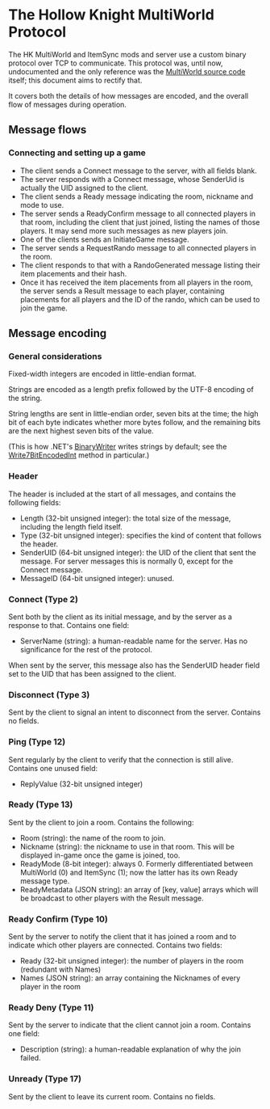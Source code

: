 # The Hollow Knight MultiWorld Protocol

The HK MultiWorld and ItemSync mods and server use a custom binary protocol over
TCP to communicate.
This protocol was, until now, undocumented and the only reference was the
[MultiWorld source code][mwsrc] itself; this document aims to rectify that.

It covers both the details of how messages are encoded, and the overall flow of
messages during operation.

[mwsrc]: https://github.com/Shadudev/HollowKnight.MultiWorld/

## Message flows

### Connecting and setting up a game

- The client sends a Connect message to the server, with all fields blank.
- The server responds with a Connect message, whose SenderUid is actually the UID assigned to the client.
- The client sends a Ready message indicating the room, nickname and mode to use.
- The server sends a ReadyConfirm message to all connected players in that room,
  including the client that just joined, listing the names of those players.
  It may send more such messages as new players join.
- One of the clients sends an InitiateGame message.
- The server sends a RequestRando message to all connected players in the room.
- The client responds to that with a RandoGenerated message listing their item
  placements and their hash.
- Once it has received the item placements from all players in the room,
  the server sends a Result message to each player, containing placements for
  all players and the ID of the rando, which can be used to join the game.

## Message encoding

### General considerations

Fixed-width integers are encoded in little-endian format.

Strings are encoded as a length prefix followed by the UTF-8 encoding of the
string.

String lengths are sent in little-endian order, seven bits at the time;
the high bit of each byte indicates whether more bytes follow, and the remaining
bits are the next highest seven bits of the value.

(This is how .NET's [BinaryWriter][] writes strings by default; see the [Write7BitEncodedInt][] method in particular.)

[BinaryWriter]: https://learn.microsoft.com/en-us/dotnet/api/system.io.binarywriter
[Write7BitEncodedInt]: https://learn.microsoft.com/en-us/dotnet/api/system.io.binarywriter.write7bitencodedint

### Header

The header is included at the start of all messages, and contains the following
fields:

- Length (32-bit unsigned integer): the total size of the message, including the
  length field itself.
- Type (32-bit unsigned integer): specifies the kind of content that follows the header.
- SenderUID (64-bit unsigned integer): the UID of the client that sent the
  message. For server messages this is normally 0, except for the Connect message.
- MessageID (64-bit unsigned integer): unused.

### Connect (Type 2)

Sent both by the client as its initial message, and by the server as a response
to that. Contains one field:

- ServerName (string): a human-readable name for the server. Has no significance
  for the rest of the protocol.

When sent by the server, this message also has the SenderUID header field set to
the UID that has been assigned to the client.

### Disconnect (Type 3)

Sent by the client to signal an intent to disconnect from the server. Contains
no fields.

### Ping (Type 12)

Sent regularly by the client to verify that the connection is still alive.
Contains one unused field:

- ReplyValue (32-bit unsigned integer)

### Ready (Type 13)

Sent by the client to join a room. Contains the following:

- Room (string): the name of the room to join.
- Nickname (string): the nickname to use in that room.
  This will be displayed in-game once the game is joined, too.
- ReadyMode (8-bit integer): always 0. Formerly differentiated between MultiWorld (0)
  and ItemSync (1); now the latter has its own Ready message type.
- ReadyMetadata (JSON string): an array of [key, value] arrays which will be
  broadcast to other players with the Result message.

### Ready Confirm (Type 10)

Sent by the server to notify the client that it has joined a room and to indicate which
other players are connected. Contains two fields:

- Ready (32-bit unsigned integer): the number of players in the room (redundant with Names)
- Names (JSON string): an array containing the Nicknames of every player in the room

### Ready Deny (Type 11)

Sent by the server to indicate that the client cannot join a room. Contains one field:

- Description (string): a human-readable explanation of why the join failed.

### Unready (Type 17)

Sent by the client to leave its current room. Contains no fields.